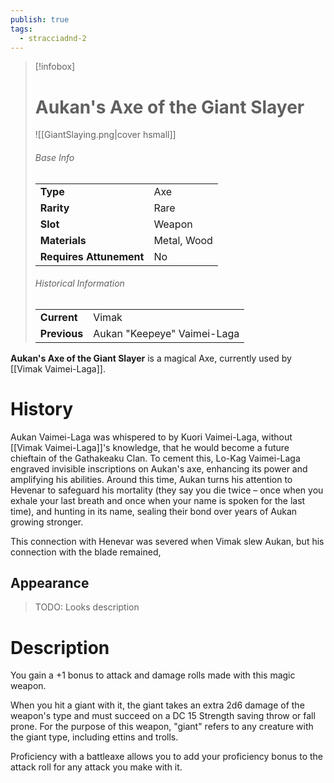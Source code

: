 ```yaml
---
publish: true
tags:
  - stracciadnd-2
---
```

> [!infobox]  
> # Aukan's Axe of the Giant Slayer
> ![[GiantSlaying.png|cover hsmall]]
> ###### Base Info
> | | |
> |---|---|
> | **Type** | Axe |
> | **Rarity** | Rare |
> | **Slot** | Weapon |
> | **Materials** | Metal, Wood |
> | **Requires Attunement** | No |
> ###### Historical Information
> | | |
> |---|---|
> | **Current** | Vimak |
> | **Previous** | Aukan "Keepeye" Vaimei-Laga |

**Aukan's Axe of the Giant Slayer** is a magical Axe, currently used by [[Vimak Vaimei-Laga]].
# History
Aukan Vaimei-Laga was whispered to by Kuori Vaimei-Laga, without [[Vimak Vaimei-Laga]]'s knowledge, that he would become a future chieftain of the Gathakeaku Clan. To cement this, Lo-Kag Vaimei-Laga engraved invisible inscriptions on Aukan's axe, enhancing its power and amplifying his abilities. Around this time, Aukan turns his attention to Hevenar to safeguard his mortality (they say you die twice – once when you exhale your last breath and once when your name is spoken for the last time), and hunting in its name, sealing their bond over years of Aukan growing stronger.

This connection with Henevar was severed when Vimak slew Aukan, but his connection with the blade remained, 
## Appearance
> TODO: Looks description
# Description
You gain a +1 bonus to attack and damage rolls made with this magic weapon.  
  
When you hit a giant with it, the giant takes an extra 2d6 damage of the weapon's type and must succeed on a DC 15 Strength saving throw or fall prone. For the purpose of this weapon, "giant" refers to any creature with the giant type, including ettins and trolls.  
  
Proficiency with a battleaxe allows you to add your proficiency bonus to the attack roll for any attack you make with it.